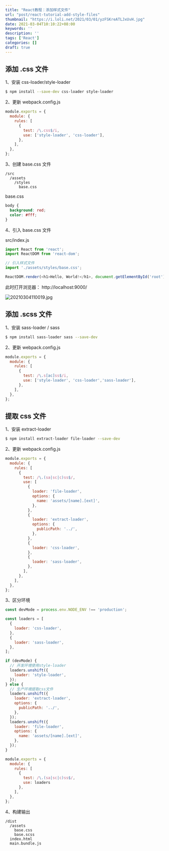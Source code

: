```yaml
---
title: "React教程：添加样式文件"
url: "post/react-tutorial-add-style-files"
thumbnail: "https://i.loli.net/2021/03/01/yzFSKreATLJxUvH.jpg"
date: 2021-03-04T10:10:22+08:00
keywords: ''
description: ''
tags: ['React']
categories: []
draft: true
---
```


## 添加 .css 文件

1、安装 css-loader/style-loader 

```bash
$ npm install --save-dev css-loader style-loader
```

2、更新 webpack.config.js 

```javascript
module.exports = {
  module: {
    rules: [
      {
        test: /\.css$/i,
        use: ['style-loader', 'css-loader'],
      },
    ],
  },
};
```

3、创建 base.css 文件 

```
/src
  /assets
    /styles
      base.css
```

base.css

```css
body {
  background: red;
  color: #fff;
}
```

4、引入 base.css 文件 

src/index.js

```javascript
import React from 'react';
import ReactDOM from 'react-dom';

// 引入样式文件
import './assets/styles/base.css';

ReactDOM.render(<h1>Hello, World!</h1>, document.getElementById('root'));
```

此时打开浏览器： http://localhost:9000/

![20210304110019.jpg](https://i.loli.net/2021/03/04/imn2pFZt7EBJDe4.jpg)

## 添加 .scss 文件

1、安装 sass-loader / sass  

```bash
$ npm install sass-loader sass --save-dev
```

2、更新 webpack.config.js 

```javascript
module.exports = {
  module: {
    rules: [
      {
        test: /\.s[ac]ss$/i,
        use: ['style-loader', 'css-loader','sass-loader'],
      },
    ],
  },
};
```

## 提取 css 文件

1、安装 extract-loader

```bash
$ npm install extract-loader file-loader --save-dev
```

2、更新 webpack.config.js

```javascript
module.exports = {
  module: {
    rules: [
      {
        test: /\.(sa|sc|c)ss$/,
        use: [
          {
            loader: 'file-loader',
            options: {
              name: 'assets/[name].[ext]',
            },
          },
          {
            loader: 'extract-loader',
            options: {
              publicPath: '../',
            },
          },
          {
            loader: 'css-loader',
          },
          {
            loader: 'sass-loader',
          },
        ],
      },
    ],
  },
};
```

3、区分环境

```javascript
const devMode = process.env.NODE_ENV !== 'production';

const loaders = [
  {
    loader: 'css-loader',
  },
  {
    loader: 'sass-loader',
  },
];

if (devMode) {
  // 开发环境使用style-loader
  loaders.unshift({
    loader: 'style-loader',
  });
} else {
  // 生产环境提取css文件
  loaders.unshift({
    loader: 'extract-loader',
    options: {
      publicPath: '../',
    },
  });
  loaders.unshift({
    loader: 'file-loader',
    options: {
      name: 'assets/[name].[ext]',
    },
  });
}

module.exports = {
  module: {
    rules: [
      {
        test: /\.(sa|sc|c)ss$/,
        use: loaders
      },
    ],
  },
};
```

4、构建输出

```
/dist
  /assets
    base.css
    base.scss
  index.html
  main.bundle.js
```







